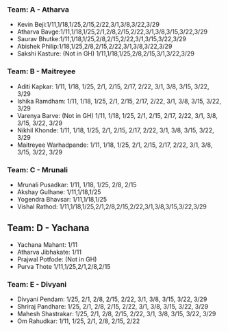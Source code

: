 ### Team: A - Atharva
- Kevin Beji:1/11,1/18,1/25,2/15,2/22,3/1,3/8,3/22,3/29
- Atharva Bavge:1/11,1/18,1/25,2/1,2/8,2/15,2/22,3/1,3/8,3/15,3/22,3/29
- Saurav Bhutke:1/11,1/18,1/25,2/8,2/15,2/22,3/1,3/15,3/22,3/29
- Abishek Philip:1/18,1/25,2/8,2/15,2/22,3/1,3/8,3/22,3/29
- Sakshi Kasture: (Not in GH) 1/11,1/18,1/25,2/8,2/15,3/1,3/22,3/29

### Team: B - Maitreyee
- Aditi Kapkar: 1/11, 1/18, 1/25, 2/1, 2/15, 2/17, 2/22, 3/1, 3/8, 3/15, 3/22, 3/29
- Ishika Ramdham: 1/11, 1/18, 1/25, 2/1, 2/15, 2/17, 2/22, 3/1, 3/8, 3/15, 3/22, 3/29
- Varenya Barve: (Not in GH) 1/11, 1/18, 1/25, 2/1, 2/15, 2/17, 2/22, 3/1, 3/8, 3/15, 3/22, 3/29
- Nikhil Khonde: 1/11, 1/18, 1/25, 2/1, 2/15, 2/17, 2/22, 3/1, 3/8, 3/15, 3/22, 3/29
- Maitreyee Warhadpande: 1/11, 1/18, 1/25, 2/1, 2/15, 2/17, 2/22, 3/1, 3/8, 3/15, 3/22, 3/29

### Team: C - Mrunali
- Mrunali Pusadkar: 1/11, 1/18, 1/25, 2/8, 2/15
- Akshay Gulhane: 1/11,1/18,1/25
- Yogendra Bhavsar: 1/11,1/18,1/25
- Vishal Rathod: 1/11,1/18,1/25,2/1,2/8,2/15,2/22,3/1,3/8,3/15,3/22,3/29

## Team: D - Yachana
- Yachana Mahant: 1/11
- Atharva Jibhakate: 1/11
- Prajwal Potfode: (Not in GH)
- Purva Thote 1/11,1/25,2/1,2/8,2/15

### Team: E - Divyani
- Divyani Pendam: 1/25, 2/1, 2/8, 2/15, 2/22, 3/1, 3/8, 3/15, 3/22, 3/29
- Shriraj Pandhare: 1/25, 2/1, 2/8, 2/15, 2/22, 3/1, 3/8, 3/15, 3/22, 3/29
- Mahesh Shastrakar: 1/25, 2/1, 2/8, 2/15, 2/22, 3/1, 3/8, 3/15, 3/22, 3/29
- Om Rahudkar: 1/11, 1/25, 2/1, 2/8, 2/15, 2/22
